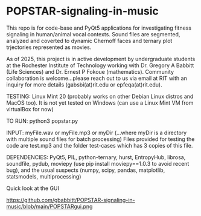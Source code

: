# POPSTAR-signaling-in-music

This repo is for code-base and PyQt5 applications for investigating fitness signaling in human/animal vocal contexts.  Sound files are segmented, analyzed and coverted to dynamic Chernoff faces and ternary plot trjectories represented as movies.

As of 2025, this project is in active development by undergraduate students at the Rochester Institute of Technology working with Dr. Gregory A Babbitt (Life Sciences) and Dr. Ernest P Fokoue (mathematics). Community collaboration is welcome...please reach out to us via email at RIT with an inquiry for more details (gabsbi(at)rit.edu or epfeqa(at)rit.edu).

TESTING: Linux Mint 20 (probably works on other Debian Linux distros and MacOS too).  It is not yet tested on Windows (can use a Linux Mint VM from virtualBox for now)

TO RUN: python3 popstar.py 

INPUT: myFile.wav or myFile.mp3 or myDir (...where myDir is a directory with multiple sound files for batch processing) Files provided for testing the code are test.mp3 and the folder test-cases which has 3 copies of this file. 

DEPENDENCIES: PyQt5, PIL, python-ternary, hurst, EntropyHub, librosa, soundfile, pydub, moviepy (use pip install moviepy==1.0.3 to avoid recent bug), and the usual suspects (numpy, scipy, pandas, matplotlib, statsmodels, multiprocessing)

Quick look at the GUI

https://github.com/gbabbitt/POPSTAR-signaling-in-music/blob/main/POPSTARgui.png



